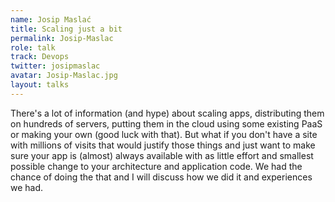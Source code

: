```yaml
---
name: Josip Maslać
title: Scaling just a bit
permalink: Josip-Maslac
role: talk
track: Devops
twitter: josipmaslac
avatar: Josip-Maslac.jpg
layout: talks
---
```


There's a lot of information (and hype) about scaling apps, distributing them on hundreds of servers, putting them in the cloud using some existing PaaS or making your own (good luck with that). But what if you don't have a site with millions of visits that would justify those things and just want to make sure your app is (almost) always available with as little effort and smallest possible change to your architecture and application code. We had the chance of doing the that and I will discuss how we did it and experiences we had.
